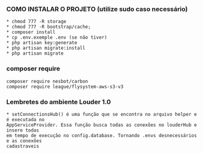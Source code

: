 ### COMO INSTALAR O PROJETO (utilize sudo caso necessário)
```
* chmod 777 -R storage
* chmod 777 -R bootstrap/cache;
* composer install
* cp .env.exemple .env (se não tiver)
* php artisan key:generate
* php artisan migrate:install
* php artisan migrate
```

### composer  require
````
composer require nesbot/carbon
composer require league/flysystem-aws-s3-v3
````

### Lembretes do ambiente Louder 1.0
````
* setConnectionsHub() é uma função que se encontra no arquivo helper e é executada no 
AppServiceProvider. Essa função busca todas as conexões no louderHub e insere todas
em tempo de execução no config.database. Tornando .envs desnecessários e as conexões 
cadastraveis
````
